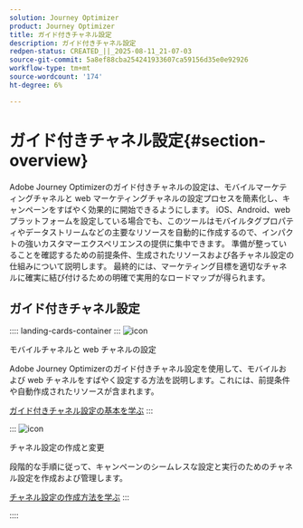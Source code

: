 ```yaml
---
solution: Journey Optimizer
product: Journey Optimizer
title: ガイド付きチャネル設定
description: ガイド付きチャネル設定
redpen-status: CREATED_||_2025-08-11_21-07-03
source-git-commit: 5a8ef88cba254241933607ca59156d35e0e92926
workflow-type: tm+mt
source-wordcount: '174'
ht-degree: 6%

---
```



# ガイド付きチャネル設定{#section-overview}

Adobe Journey Optimizerのガイド付きチャネルの設定は、モバイルマーケティングチャネルと web マーケティングチャネルの設定プロセスを簡素化し、キャンペーンをすばやく効果的に開始できるようにします。 iOS、Android、web プラットフォームを設定している場合でも、このツールはモバイルタグプロパティやデータストリームなどの主要なリソースを自動的に作成するので、インパクトの強いカスタマーエクスペリエンスの提供に集中できます。 準備が整っていることを確認するための前提条件、生成されたリソースおよび各チャネル設定の仕組みについて説明します。 最終的には、マーケティング目標を適切なチャネルに確実に結び付けるための明確で実用的なロードマップが得られます。

## ガイド付きチャネル設定

:::: landing-cards-container
:::
![icon](https://cdn.experienceleague.adobe.com/icons/gear.svg?lang=ja)

モバイルチャネルと web チャネルの設定

Adobe Journey Optimizerのガイド付きチャネル設定を使用して、モバイルおよび web チャネルをすばやく設定する方法を説明します。これには、前提条件や自動作成されたリソースが含まれます。

[ガイド付きチャネル設定の基本を学ぶ](../using/configuration/set-mobile-config.md)
:::

:::
![icon](https://cdn.experienceleague.adobe.com/icons/list-check.svg?lang=ja)

チャネル設定の作成と変更

段階的な手順に従って、キャンペーンのシームレスな設定と実行のためのチャネル設定を作成および管理します。

[チャネル設定の作成方法を学ぶ](../using/configuration/create-channel-set-up.md)
:::

::::
